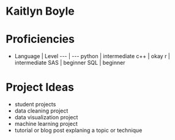 # Kaitlyn Boyle


# Proficiencies
- Language | Level
--- | ---
python | intermediate
c++ | okay
r | intermediate
SAS | beginner
SQL | beginner


# Project Ideas
- student projects 
- data cleaning project 
- data visualization project
- machine learning project 
- tutorial or blog post explaning a topic or technique 
